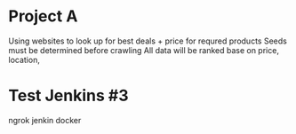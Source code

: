 # Project A
Using websites to look up for best deals + price for requred products
Seeds must be determined before crawling
All data will be ranked base on price, location, 

# Test Jenkins #3
ngrok
jenkin
docker